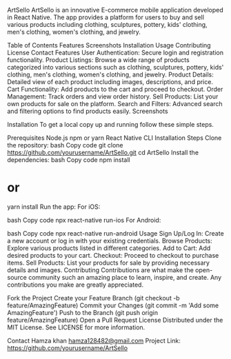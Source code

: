 ArtSello
ArtSello is an innovative E-commerce mobile application developed in React Native. The app provides a platform for users to buy and sell various products including clothing, sculptures, pottery, kids' clothing, men's clothing, women's clothing, and jewelry.

Table of Contents
Features
Screenshots
Installation
Usage
Contributing
License
Contact
Features
User Authentication: Secure login and registration functionality.
Product Listings: Browse a wide range of products categorized into various sections such as clothing, sculptures, pottery, kids' clothing, men's clothing, women's clothing, and jewelry.
Product Details: Detailed view of each product including images, descriptions, and price.
Cart Functionality: Add products to the cart and proceed to checkout.
Order Management: Track orders and view order history.
Sell Products: List your own products for sale on the platform.
Search and Filters: Advanced search and filtering options to find products easily.
Screenshots




Installation
To get a local copy up and running follow these simple steps.

Prerequisites
Node.js
npm or yarn
React Native CLI
Installation Steps
Clone the repository:
bash
Copy code
git clone https://github.com/yourusername/ArtSello.git
cd ArtSello
Install the dependencies:
bash
Copy code
npm install
# or
yarn install
Run the app:
For iOS:

bash
Copy code
npx react-native run-ios
For Android:

bash
Copy code
npx react-native run-android
Usage
Sign Up/Log In: Create a new account or log in with your existing credentials.
Browse Products: Explore various products listed in different categories.
Add to Cart: Add desired products to your cart.
Checkout: Proceed to checkout to purchase items.
Sell Products: List your products for sale by providing necessary details and images.
Contributing
Contributions are what make the open-source community such an amazing place to learn, inspire, and create. Any contributions you make are greatly appreciated.

Fork the Project
Create your Feature Branch (git checkout -b feature/AmazingFeature)
Commit your Changes (git commit -m 'Add some AmazingFeature')
Push to the Branch (git push origin feature/AmazingFeature)
Open a Pull Request
License
Distributed under the MIT License. See LICENSE for more information.

Contact
Hamza khan
hamza128482@gmail.com
Project Link: https://github.com/yourusername/ArtSello

